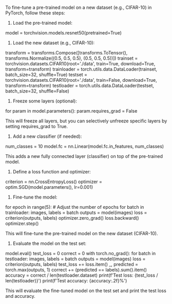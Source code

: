 To fine-tune a pre-trained model on a new dataset (e.g., CIFAR-10) in PyTorch, follow these steps:

1. Load the pre-trained model:

model = torchvision.models.resnet50(pretrained=True)

1. Load the new dataset (e.g., CIFAR-10):

transform = transforms.Compose([transforms.ToTensor(), transforms.Normalize((0.5, 0.5, 0.5), (0.5, 0.5, 0.5))])
trainset = torchvision.datasets.CIFAR10(root='./data', train=True, download=True, transform=transform)
trainloader = torch.utils.data.DataLoader(trainset, batch_size=32, shuffle=True)
testset = torchvision.datasets.CIFAR10(root='./data', train=False, download=True, transform=transform)
testloader = torch.utils.data.DataLoader(testset, batch_size=32, shuffle=False)

1. Freeze some layers (optional):

for param in model.parameters():
    param.requires_grad = False

This will freeze all layers, but you can selectively unfreeze specific layers by setting requires_grad to True.

1. Add a new classifier (if needed):

num_classes = 10
model.fc = nn.Linear(model.fc.in_features, num_classes)

This adds a new fully connected layer (classifier) on top of the pre-trained model.

1. Define a loss function and optimizer:

criterion = nn.CrossEntropyLoss()
optimizer = optim.SGD(model.parameters(), lr=0.001)

1. Fine-tune the model:

for epoch in range(5):  # Adjust the number of epochs
    for batch in trainloader:
        images, labels = batch
        outputs = model(images)
        loss = criterion(outputs, labels)
        optimizer.zero_grad()
        loss.backward()
        optimizer.step()

This will fine-tune the pre-trained model on the new dataset (CIFAR-10).

1. Evaluate the model on the test set:

model.eval()
test_loss = 0
correct = 0
with torch.no_grad():
    for batch in testloader:
        images, labels = batch
        outputs = model(images)
        loss = criterion(outputs, labels)
        test_loss += loss.item()
        _, predicted = torch.max(outputs, 1)
        correct += (predicted == labels).sum().item()
accuracy = correct / len(testloader.dataset)
print(f'Test loss: {test_loss / len(testloader)}')
print(f'Test accuracy: {accuracy:.2f}%')

This will evaluate the fine-tuned model on the test set and print the test loss and accuracy.